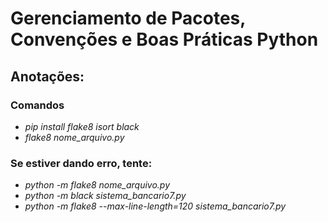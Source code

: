# Gerenciamento de Pacotes, Convenções e Boas Práticas Python
## Anotações:

### Comandos
- *pip install flake8 isort black*
- *flake8 nome_arquivo.py*
### Se estiver dando erro, tente: 
- *python -m flake8 nome_arquivo.py*
- *python -m black sistema_bancario7.py*
- *python -m flake8 --max-line-length=120 sistema_bancario7.py*